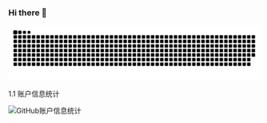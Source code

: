 ### Hi there 👋

<picture>
  <source media="(prefers-color-scheme: dark)" srcset="https://raw.githubusercontent.com/Hoaru/Hoaru/output/github-contribution-grid-snake-dark.svg" />
  <source media="(prefers-color-scheme: light)" srcset="https://raw.githubusercontent.com/Hoaru/Hoaru/output/github-contribution-grid-snake.svg" />
  <img alt="github-snake" src="https://raw.githubusercontent.com/Hoaru/Hoaru/output/github-contribution-grid-snake.svg" />
</picture>

1.1 账户信息统计 

![GitHub账户信息统计](https://github-stats.ubrong.com/api?username=Hoaru&show_icons=true&theme=tokyonight)

<!--
**Hoaru/Hoaru** is a ✨ _special_ ✨ repository because its `README.md` (this file) appears on your GitHub profile.

Here are some ideas to get you started:

- 🔭 I’m currently working on ...
- 🌱 I’m currently learning ...
- 👯 I’m looking to collaborate on ...
- 🤔 I’m looking for help with ...
- 💬 Ask me about ...
- 📫 How to reach me: ...
- 😄 Pronouns: ...
- ⚡ Fun fact: ...
-->
